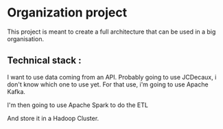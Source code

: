 # Organization project

This project is meant to create a full architecture that can be used in a big organisation.

## Technical stack :

I want to use data coming from an API. Probably going to use JCDecaux, i don't know which one to use yet. For that use, i'm going to use Apache Kafka.

I'm then going to use Apache Spark to do the ETL

And store it in a Hadoop Cluster.

